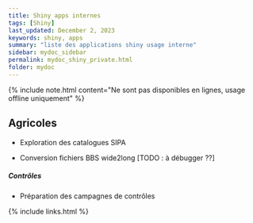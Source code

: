 ```yaml
---
title: Shiny apps internes
tags: [Shiny]
last_updated: December 2, 2023
keywords: shiny, apps
summary: "liste des applications shiny usage interne"
sidebar: mydoc_sidebar
permalink: mydoc_shiny_private.html
folder: mydoc
---
```


{% include note.html content="Ne sont pas disponibles en lignes, usage offline uniquement" %}



## Agricoles

* Exploration des catalogues SIPA

* Conversion fichiers BBS wide2long [TODO : à débugger ??]

##### Contrôles 

* Préparation des campagnes de contrôles



{% include links.html %}
